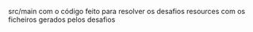 src/main com o código feito para resolver os desafios
resources com os ficheiros gerados pelos desafios
